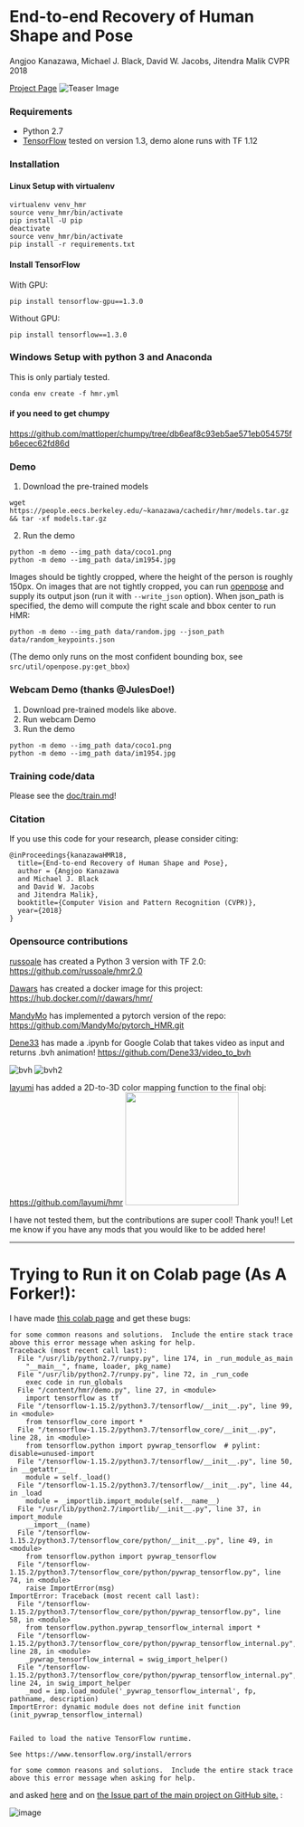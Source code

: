 # End-to-end Recovery of Human Shape and Pose

Angjoo Kanazawa, Michael J. Black, David W. Jacobs, Jitendra Malik
CVPR 2018

[Project Page](https://akanazawa.github.io/hmr/)
![Teaser Image](https://akanazawa.github.io/hmr/resources/images/teaser.png)

### Requirements
- Python 2.7
- [TensorFlow](https://www.tensorflow.org/) tested on version 1.3, demo alone runs with TF 1.12

### Installation

#### Linux Setup with virtualenv
```
virtualenv venv_hmr
source venv_hmr/bin/activate
pip install -U pip
deactivate
source venv_hmr/bin/activate
pip install -r requirements.txt
```
#### Install TensorFlow
With GPU:
```
pip install tensorflow-gpu==1.3.0
```
Without GPU:
```
pip install tensorflow==1.3.0
```

### Windows Setup with python 3 and Anaconda
This is only partialy tested.
```
conda env create -f hmr.yml
```
#### if you need to get chumpy 
https://github.com/mattloper/chumpy/tree/db6eaf8c93eb5ae571eb054575fb6ecec62fd86d


### Demo

1. Download the pre-trained models
```
wget https://people.eecs.berkeley.edu/~kanazawa/cachedir/hmr/models.tar.gz && tar -xf models.tar.gz
```

2. Run the demo
```
python -m demo --img_path data/coco1.png
python -m demo --img_path data/im1954.jpg
```

Images should be tightly cropped, where the height of the person is roughly 150px.
On images that are not tightly cropped, you can run
[openpose](https://github.com/CMU-Perceptual-Computing-Lab/openpose) and supply
its output json (run it with `--write_json` option).
When json_path is specified, the demo will compute the right scale and bbox center to run HMR:
```
python -m demo --img_path data/random.jpg --json_path data/random_keypoints.json
```
(The demo only runs on the most confident bounding box, see `src/util/openpose.py:get_bbox`)

### Webcam Demo (thanks @JulesDoe!)
1. Download pre-trained models like above.
2. Run webcam Demo
2. Run the demo
```
python -m demo --img_path data/coco1.png
python -m demo --img_path data/im1954.jpg
```

### Training code/data
Please see the [doc/train.md](https://github.com/akanazawa/hmr/blob/master/doc/train.md)!

### Citation
If you use this code for your research, please consider citing:
```
@inProceedings{kanazawaHMR18,
  title={End-to-end Recovery of Human Shape and Pose},
  author = {Angjoo Kanazawa
  and Michael J. Black
  and David W. Jacobs
  and Jitendra Malik},
  booktitle={Computer Vision and Pattern Recognition (CVPR)},
  year={2018}
}
```

### Opensource contributions
[russoale](https://github.com/russoale/) has created a Python 3 version with TF 2.0: https://github.com/russoale/hmr2.0

[Dawars](https://github.com/Dawars) has created a docker image for this project: https://hub.docker.com/r/dawars/hmr/

[MandyMo](https://github.com/MandyMo) has implemented a pytorch version of the repo: https://github.com/MandyMo/pytorch_HMR.git

[Dene33](https://github.com/Dene33) has made a .ipynb for Google Colab that takes video as input and returns .bvh animation!
https://github.com/Dene33/video_to_bvh 

<img alt="bvh" src="https://i.imgur.com/QxML83b.gif" /><img alt="" src="https://i.imgur.com/vfge7DS.gif" />
<img alt="bvh2" src=https://i.imgur.com/UvBM1gv.gif />

[layumi](https://github.com/layumi) has added a 2D-to-3D color mapping function to the final obj: https://github.com/layumi/hmr
<img width=200px src=https://github.com/layumi/hmr/blob/master/demo.png />

I have not tested them, but the contributions are super cool! Thank you!!
Let me know if you have any mods that you would like to be added here!



---


# Trying to Run it on Colab page (As A Forker!):

I have made [this colab page](https://colab.research.google.com/github/soheilpaper/-tft-2.4-ili9341-STM32/blob/master/3D_pose_Estimation/Demo_MeshRCNN.ipynb) and get these bugs:
```
for some common reasons and solutions.  Include the entire stack trace
above this error message when asking for help.
Traceback (most recent call last):
  File "/usr/lib/python2.7/runpy.py", line 174, in _run_module_as_main
    "__main__", fname, loader, pkg_name)
  File "/usr/lib/python2.7/runpy.py", line 72, in _run_code
    exec code in run_globals
  File "/content/hmr/demo.py", line 27, in <module>
    import tensorflow as tf
  File "/tensorflow-1.15.2/python3.7/tensorflow/__init__.py", line 99, in <module>
    from tensorflow_core import *
  File "/tensorflow-1.15.2/python3.7/tensorflow_core/__init__.py", line 28, in <module>
    from tensorflow.python import pywrap_tensorflow  # pylint: disable=unused-import
  File "/tensorflow-1.15.2/python3.7/tensorflow/__init__.py", line 50, in __getattr__
    module = self._load()
  File "/tensorflow-1.15.2/python3.7/tensorflow/__init__.py", line 44, in _load
    module = _importlib.import_module(self.__name__)
  File "/usr/lib/python2.7/importlib/__init__.py", line 37, in import_module
    __import__(name)
  File "/tensorflow-1.15.2/python3.7/tensorflow_core/python/__init__.py", line 49, in <module>
    from tensorflow.python import pywrap_tensorflow
  File "/tensorflow-1.15.2/python3.7/tensorflow_core/python/pywrap_tensorflow.py", line 74, in <module>
    raise ImportError(msg)
ImportError: Traceback (most recent call last):
  File "/tensorflow-1.15.2/python3.7/tensorflow_core/python/pywrap_tensorflow.py", line 58, in <module>
    from tensorflow.python.pywrap_tensorflow_internal import *
  File "/tensorflow-1.15.2/python3.7/tensorflow_core/python/pywrap_tensorflow_internal.py", line 28, in <module>
    _pywrap_tensorflow_internal = swig_import_helper()
  File "/tensorflow-1.15.2/python3.7/tensorflow_core/python/pywrap_tensorflow_internal.py", line 24, in swig_import_helper
    _mod = imp.load_module('_pywrap_tensorflow_internal', fp, pathname, description)
ImportError: dynamic module does not define init function (init_pywrap_tensorflow_internal)


Failed to load the native TensorFlow runtime.

See https://www.tensorflow.org/install/errors

for some common reasons and solutions.  Include the entire stack trace
above this error message when asking for help.
```



and asked [here](https://stackoverflow.com/questions/67342936/failed-to-load-the-native-tensorflow-runtime-colab-error) and on [the Issue part of the main project on GitHub site.](https://github.com/akanazawa/hmr/issues/155) :


![image](https://user-images.githubusercontent.com/6679151/116770975-fa6b9600-aa5c-11eb-9f15-67e51e634114.png)






